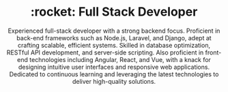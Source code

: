 <h1 align="center"> :rocket: Full Stack Developer</h1>
<p align="center">
Experienced full-stack developer with a strong backend focus. Proficient in back-end frameworks such as Node.js, Laravel, and Django, adept at crafting scalable, efficient systems. Skilled in database optimization, RESTful API development, and server-side scripting. Also proficient in front-end technologies including Angular, React, and Vue, with a knack for designing intuitive user interfaces and responsive web applications. Dedicated to continuous learning and leveraging the latest technologies to deliver high-quality solutions.
</p>
